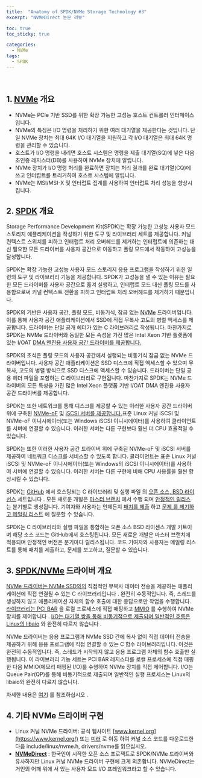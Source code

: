 ```yaml
---
title:  "Anatomy of SPDK/NVMe Storage Technology #3"
excerpt: "NVMeDirect 논문 리뷰"

toc: true
toc_sticky: true

categories:
  - NVMe
tags:
  - SPDK
---
```


<br>



## **1. [NVMe](http://www.nvmexpress.org/) 개요**

- NVMe는 PCIe 기반 SSD를 위한 확장 가능한 고성능 호스트 컨트롤러 인터페이스입니다.
- NVMe의 특징은 I/O 명령을 처리하기 위한 여러 대기열을 제공한다는 것입니다. 단일 NVMe 장치는 최대 64K I/O 대기열을 지원하고 각 I/O 대기열은 최대 64K 명령을 관리할 수 있습니다.
- 호스트가 I/O 명령을 내리면 호스트 시스템은 명령을 제출 대기열(SQ)에 넣은 다음 초인종 레지스터(DB)를 사용하여 NVMe 장치에 알립니다.
- NVMe 장치가 I/O 명령 처리를 완료하면 장치는 처리 결과를 완료 대기열(CQ)에 쓰고 인터럽트를 트리거하여 호스트 시스템에 알립니다.
- NVMe는 MSI/MSI-X 및 인터럽트 집계를 사용하여 인터럽트 처리 성능을 향상시킵니다.



## **2. [SPDK](http://www.spdk.io/) 개요**

Storage Performance Development Kit(SPDK)는 확장 가능한 고성능 사용자 모드 스토리지 애플리케이션을 작성하기 위한 도구 및 라이브러리 세트를 제공합니다. 커널 컨텍스트 스위치를 피하고 인터럽트 처리 오버헤드를 제거하는 인터럽트에 의존하는 대신 필요한 모든 드라이버를 사용자 공간으로 이동하고 폴링 모드에서 작동하여 고성능을 달성합니다.

SPDK는 확장 가능한 고성능 사용자 모드 스토리지 응용 프로그램을 작성하기 위한 일련의 도구 및 라이브러리 기능을 제공합니다. SPDK가 고성능을 낼 수 있는 이유는 필요한 모든 드라이버를 사용자 공간으로 옮겨 실행하고, 인터럽트 모드 대신 폴링 모드를 사용함으로써 커널 컨텍스트 전환을 피하고 인터럽트 처리 오버헤드를 제거하기 때문입니다.

SPDK의 기반은 사용자 공간, 폴링 모드, 비동기식, 잠금 없는 [NVMe](http://www.nvmexpress.org/) 드라이버입니다. 이를 통해 사용자 공간 애플리케이션에서 SSD에 직접 무복사 고도의 병렬 액세스를 제공합니다. 드라이버는 단일 공개 헤더가 있는 C 라이브러리로 작성됩니다. 마찬가지로 SPDK는 NVMe 드라이버와 동일한 모든 속성을 가진 많은 Intel Xeon 기반 플랫폼에 있는 I/OAT [DMA 엔진용 사용자 공간 드라이버를 제공합니다.](https://en.wikipedia.org/wiki/Direct_memory_access)

SPDK의 초석은 폴링 모드의 사용자 공간에서 실행되는 비동기식 잠금 없는 NVMe 드라이버입니다. 사용자 공간 애플리케이션은 SSD 디스크에 직접 액세스할 수 있으며 무복사, 고도의 병렬 방식으로 SSD 디스크에 액세스할 수 있습니다. 드라이버는 단일 공용 헤더 파일을 포함하는 C 라이브러리로 구현됩니다. 마찬가지로 SPDK는 NVMe 드라이버의 모든 특성을 가진 많은 Intel Xeon 플랫폼 기반 I/OAT DMA 엔진용 사용자 공간 드라이버를 제공합니다.

SPDK는 또한 네트워크를 통해 디스크를 제공할 수 있는 이러한 사용자 공간 드라이버 위에 구축된 [NVMe-oF](http://www.nvmexpress.org/nvm-express-over-fabrics-specification-released) 및 [iSCSI 서버를 제공합니다.](https://en.wikipedia.org/wiki/ISCSI)표준 Linux 커널 iSCSI 및 NVMe-oF 이니시에이터(또는 Windows iSCSI 이니시에이터)를 사용하여 클라이언트를 서버에 연결할 수 있습니다. 이러한 서버는 다른 구현보다 훨씬 더 CPU 효율적일 수 있습니다.

SPDK는 또한 이러한 사용자 공간 드라이버 위에 구축된 NVMe-oF 및 iSCSI 서버를 제공하여 네트워크 디스크를 서비스할 수 있도록 합니다. 클라이언트는 표준 Linux 커널 iSCSI 및 NVMe-oF 이니시에이터(또는 Windows의 iSCSI 이니시에이터)를 사용하여 서버에 연결할 수 있습니다. 이러한 서버는 다른 구현에 비해 CPU 사용률을 훨씬 향상시킬 수 있습니다.

SPDK는 [GitHub](https://github.com/spdk/spdk) 에서 호스팅되는 C 라이브러리 및 실행 파일 의 [오픈 소스, BSD 라이선스](https://opensource.org/licenses/BSD-3-Clause) 세트입니다 . 모든 새로운 개발은 [마스터 브랜치](https://github.com/spdk/spdk/tree/master) 에서 수행 되며 [안정적인 릴리스](https://github.com/spdk/spdk/releases) 는 분기별로 생성됩니다. 기여자와 사용자는 언제든지 [패치를 제출](http://www.spdk.io/development/) 하고 [문제 를 제기하고 ](https://github.com/spdk/spdk/issues)[메일링 리스트](https://lists.01.org/mailman/listinfo/spdk) 에 질문할 수 있습니다.

SPDK는 C 라이브러리와 실행 파일을 통합하는 오픈 소스 BSD 라이센스 개발 키트이며 해당 소스 코드는 GitHub에서 호스팅됩니다. 모든 새로운 개발은 마스터 브랜치에 적용되며 안정적인 버전은 분기마다 릴리스됩니다. 코드 기여자와 사용자는 메일링 리스트를 통해 패치를 제출하고, 문제를 보고하고, 질문할 수 있습니다.



## **3. [SPDK/NVMe](http://www.spdk.io/doc/nvme.html) 드라이버 개요**

[NVMe 드라이버는 NVMe SSD와의](http://nvmexpress.org/) 직접적인 무복사 데이터 전송을 제공하는 애플리케이션에 직접 연결될 수 있는 C 라이브러리입니다 . 완전히 수동적입니다. 즉, 스레드를 생성하지 않고 애플리케이션 자체의 함수 호출에 대한 응답으로만 작업을 수행합니다. [라이브러리는 PCI BAR](https://en.wikipedia.org/wiki/PCI_configuration_space) 을 로컬 프로세스에 직접 매핑하고 [MMIO](https://en.wikipedia.org/wiki/Memory-mapped_I/O) 를 수행하여 NVMe 장치를 제어합니다 . [I/O는 대기열 쌍을 통해 비동기적으로 제출되며 일반적인 흐름은 Linux의 libaio](http://man7.org/linux/man-pages/man2/io_submit.2.html) 와 완전히 다르지 않습니다 .

NVMe 드라이버는 응용 프로그램과 NVMe SSD 간에 복사 없이 직접 데이터 전송을 제공하기 위해 응용 프로그램에 직접 연결할 수 있는 C 함수 라이브러리입니다. 이것은 완전히 수동적입니다. 즉, 스레드가 시작되지 않고 응용 프로그램 자체의 함수 호출만 실행됩니다. 이 라이브러리 기능 세트는 PCI BAR 레지스터를 로컬 프로세스에 직접 매핑한 다음 MMIO(메모리 매핑된 I/O)를 수행하여 NVMe 장치를 직접 제어합니다. I/O는 Queue Pair(QP)를 통해 비동기적으로 제출되며 일반적인 실행 프로세스는 Linux의 libaio와 완전히 다르지 않습니다.

자세한 내용은 [여기](http://www.spdk.io/doc/nvme.html) 를 참조하십시오 .



## **4. 기타 NVMe 드라이버 구현**

- Linux 커널 NVMe 드라이버: 공식 웹사이트 [www.kernel.org](https://www.kernel.org/) 또는 [미러](https://mirror.tuna.tsinghua.edu.cn/) 로 이동 하여 커널 소스 코드를 다운로드한 다음 include/linux/nvme.h, drivers/nvme를 읽으십시오.
- **[NVMeDirect](https://github.com/nvmedirect/nvmedirect)** : 한국인이 시작한 오픈 소스 프로젝트로 SPDK/NVMe 드라이버와 유사하지만 Linux 커널 NVMe 드라이버 구현에 크게 의존합니다. NVMeDirect는 거인의 어깨 위에 서 있는 사용자 모드 I/O 프레임워크라고 할 수 있습니다.

